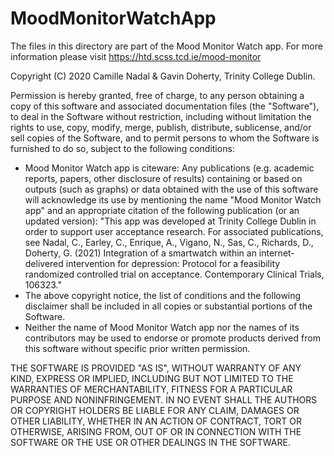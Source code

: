 # MoodMonitorWatchApp
The files in this directory are part of the Mood Monitor Watch app.
 For more information please visit https://htd.scss.tcd.ie/mood-monitor
 
 Copyright (C) 2020 Camille Nadal & Gavin Doherty, Trinity College Dublin.
 
 Permission is hereby granted, free of charge, to any person obtaining a copy of this software
 and associated documentation files (the "Software"), to deal in the Software without restriction,
 including without limitation the rights to use, copy, modify, merge, publish, distribute, sublicense,
 and/or sell copies of the Software, and to permit persons to whom the Software is furnished to do so,
 subject to the following conditions:
 * Mood Monitor Watch app is citeware:
 Any publications (e.g. academic reports, papers, other disclosure of results) containing
 or based on outputs (such as graphs) or data obtained with the use of this software will
 acknowledge its use by mentioning the name "Mood Monitor Watch app" and an appropriate
 citation of the following publication (or an updated version): "This app was developed at
 Trinity College Dublin in order to support user acceptance research. For associated
 publications, see Nadal, C., Earley, C., Enrique, A., Vigano, N., Sas, C., Richards, D., 
 Doherty, G. (2021) Integration of a smartwatch within an internet-delivered intervention 
 for depression: Protocol for a feasibility randomized controlled trial on acceptance. 
 Contemporary Clinical Trials, 106323."
 * The above copyright notice, the list of conditions and the following disclaimer shall be
 included in all copies or substantial portions of the Software.
 * Neither the name of Mood Monitor Watch app nor the names of its contributors may be used to
 endorse or promote products derived from this software without specific prior written
 permission.
 
 THE SOFTWARE IS PROVIDED "AS IS", WITHOUT WARRANTY OF ANY KIND, EXPRESS OR IMPLIED, INCLUDING BUT NOT
 LIMITED TO THE WARRANTIES OF MERCHANTABILITY, FITNESS FOR A PARTICULAR PURPOSE AND NONINFRINGEMENT.
 IN NO EVENT SHALL THE AUTHORS OR COPYRIGHT HOLDERS BE LIABLE FOR ANY CLAIM, DAMAGES OR OTHER LIABILITY, WHETHER IN AN ACTION OF CONTRACT, TORT OR OTHERWISE, ARISING FROM, OUT OF OR IN CONNECTION WITH THE SOFTWARE OR THE USE OR OTHER DEALINGS IN THE SOFTWARE.
